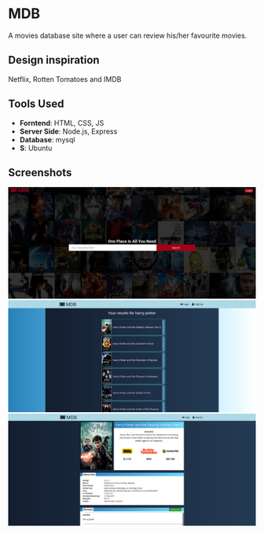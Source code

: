 # MDB
A movies database site where a user can review his/her favourite movies.

## Design inspiration
Netflix, Rotten Tomatoes and IMDB

## Tools Used
- **Forntend**: HTML, CSS, JS
- **Server Side**: Node.js, Express
- **Database**: mysql
- **S**: Ubuntu

## Screenshots
![](./images/homepage.jpg)
![](./images/results_page.png)
![](./images/title.png)
